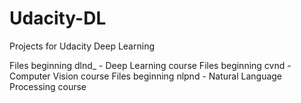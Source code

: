 # Udacity-DL
Projects for Udacity Deep Learning

Files beginning dlnd_ - Deep Learning course
Files beginning cvnd - Computer Vision course
Files beginning nlpnd - Natural Language Processing course
